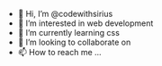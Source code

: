 - 👋 Hi, I’m @codewithsirius
- 👀 I’m interested in web development
- 🌱 I’m currently learning css
- 💞️ I’m looking to collaborate on 
- 📫 How to reach me ...

<!---
codewithsirius/codewithsirius is a ✨ special ✨ repository because its `README.md` (this file) appears on your GitHub profile.
You can click the Preview link to take a look at your changes.
--->
